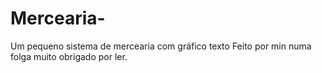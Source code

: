 # Mercearia-
Um pequeno sistema de mercearia com gráfico texto Feito por min numa folga muito obrigado por ler.
